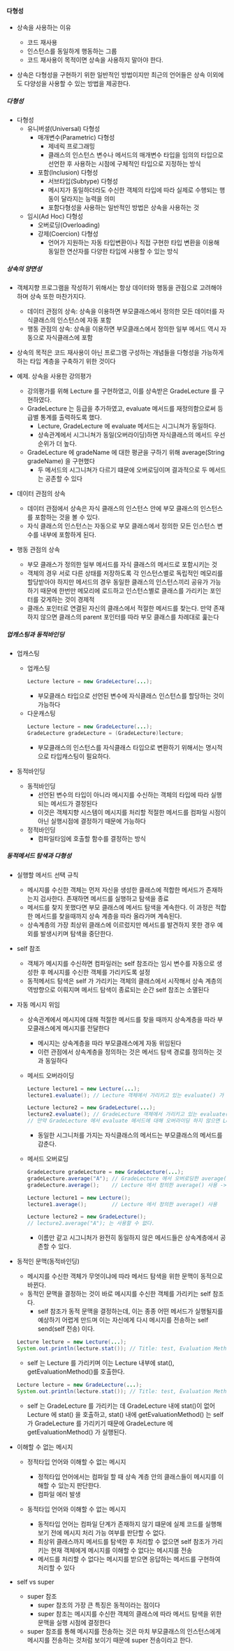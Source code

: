 #### 다형성

- 상속을 사용하는 이유
  - 코드 재사용
  - 인스턴스를 동일하게 행동하는 그룹
  - 코드 재사용이 목적이면 상속을 사용하지 말아야 한다.

- 상속은 다형성을 구현하기 위한 일반적인 방법이지만 최근의 언어들은 상속 이외에도 다양성을 사용할 수 있는 방법을 제공한다.

##### 다형성

- 다형성
  - 유니버셜(Universal) 다형성
    - 매개변수(Parametric) 다형성
      - 제네릭 프로그래밍
      - 클래스의 인스턴스 변수나 메서드의 매개변수 타입을 임의의 타입으로 선언한 후 사용하는 시점에 구체적인 타입으로 지정하는 방식
    - 포함(Inclusion) 다형성
      - 서브타입(Subtype) 다형성
      - 메시지가 동일하더라도 수신한 객체의 타입에 따라 실제로 수행되는 행동이 달라지는 능력을 의미
      - 포함다형성을 사용하는 일반적인 방법은 상속을 사용하는 것
  - 임시(Ad Hoc) 다형성
    - 오버로딩(Overloading)
    - 강제(Coercion) 다형성
      - 언어가 지원하는 자동 타입변환이나 직접 구현한 타입 변환을 이용해 동일한 연산자를 다양한 타입에 사용할 수 있는 방식

##### 상속의 양면성

- 객체지향 프로그램을 작성하기 위해서는 항상 데이터와 행동을 관점으로 고려해야 하며 상속 또한 마찬가지다.
  - 데이터 관점의 상속: 상속을 이용하면 부모클래스에서 정의한 모든 데이터를 자식클래스의 인스턴스에 자동 포함
  - 행동 관점의 상속: 상속을 이용하면 부모클래스에서 정의한 일부 메서드 역시 자동으로 자식클래스에 포함
- 상속의 목적은 코드 재사용이 아닌 프로그램 구성하는 개념들을 다형성을 가능하게 하는 타입 계층을 구축하기 위한 것이다

- 예제. 상속을 사용한 강의평가
  - 강의평가를 위해 Lecture 를 구현하였고, 이를 상속받은 GradeLecture 를 구현하였다.
  - GradeLecture 는 등급을 추가하였고, evaluate 메서드를 재정의함으로써 등급별 통계를 출력하도록 했다.
    - Lecture, GradeLecture 에 evaluate 메서드는 시그니쳐가 동일하다.
    - 상속관계에서 시그니쳐가 동일(오버라이딩)하면 자식클래스의 메서드 우선순위가 더 높다.
  - GradeLecture 에 gradeName 에 대한 평균을 구하기 위해 average(String gradeName) 을 구현했다
    - 두 메서드의 시그니쳐가 다르기 떄문에 오버로딩이며 결과적으로 두 메서드는 공존할 수 있다

- 데이터 관점의 상속
  - 데이터 관점에서 상속은 자식 클래스의 인스턴스 안에 부모 클래스의 인스턴스를 포함하는 것을 볼 수 있다.
  - 자식 클래스의 인스턴스는 자동으로 부모 클래스에서 정의한 모든 인스턴스 변수를 내부에 포함하게 된다.
  
- 행동 관점의 상속
  - 부모 클래스가 정의한 일부 메서드를 자식 클래스의 메서드로 포함시키는 것
  - 객체의 경우 서로 다른 상태를 저장하도록 각 인스턴스별로 독립적인 메모리를 할당받아야 하지만 메서드의 경우 동일한 클래스의 인스턴스끼리 공유가 가능하기 때문에 한번만 메모리에 로드하고 인스턴스별로 클래스를 가리키는 포인터를 갖게하는 것이 경제적
  - 클래스 포인터로 연결된 자신의 클래스에서 적절한 메서드를 찾는다. 만약 존재하지 않으면 클래스의 parent 포인터를 따라 부모 클래스를 차례대로 훑는다

##### 업캐스팅과 동적바인딩

- 업캐스팅
  - 업캐스팅
    ```java
    Lecture lecture = new GradeLecture(...);
    ```
    - 부모클래스 타입으로 선언된 변수에 자식클래스 인스턴스를 할당하는 것이 가능하다
  - 다운캐스팅
    ```java
    Lecture lecture = new GradeLecture(...);
    GradeLecture gradeLecture = (GradeLecture)lecture;
    ```
    - 부모클래스의 인스턴스를 자식클래스 타입으로 변환하기 위해서는 명시적으로 타입캐스팅이 필요하다.

- 동적바인딩
  - 동적바인딩
    - 선언된 변수의 타입이 아니라 메시지를 수신하는 객체의 타입에 따라 실행되는 메서드가 결정된다
    - 이것은 객체지향 시스템이 메시지를 처리할 적절한 메서드를 컴파일 시점이 아닌 실행시점에 결정하기 때문에 가능하다
  - 정적바인딩
    - 컴파일타임에 호출할 함수를 결정하는 방식

##### 동적메서드 탐색과 다형성

- 실행할 메서드 선택 규칙
  - 메시지를 수신한 객체는 먼저 자신을 생성한 클래스에 적합한 메서드가 존재하는지 검사한다. 존재하면 메서드를 실행하고 탐색을 종료
  - 메서드를 찾지 못했다면 부모 클래스에 메서드 탐색을 계속한다. 이 과정은 적합한 메서드를 찾을때까지 상속 계층을 따라 올라가며 계속된다.
  - 상속계층의 가장 최상위 클래스에 이르렀지만 메서드를 발견하지 못한 경우 예외를 발생시키며 탐색을 중단한다.

- self 참조
  - 객체가 메시지를 수신하면 컴파일러는 self 참조라는 임시 변수를 자동으로 생성한 후 메시지를 수신한 객체를 가리키도록 설정
  - 동적메서드 탐색은 self 가 가리키는 객체의 클래스에서 시작해서 상속 계층의 역방향으로 이뤄지며 메서드 탐색이 종료되는 순간 self 참조는 소멸된다

- 자동 메시지 위임
  - 상속관계에서 메시지에 대해 적절한 메서드를 찾을 때까지 상속계층을 따라 부모클래스에게 메시지를 전달한다 
    - 메시지는 상속계층을 따라 부모클래스에게 자동 위임된다
    - 이런 관점에서 상속계층을 정의하는 것은 메서드 탐색 경로를 정의하는 것과 동일하다
  - 메서드 오버라이딩
    ```java
    Lecture lecture1 = new Lecture(...);
    lecture1.evaluate(); // Lecture 객체에서 가리키고 있는 evaluate() 가 실행된다. 
    
    Lecture lecture2 = new GradeLecture(...);
    lecture2.evaluate(); // GradeLecture 객체에서 가리키고 있는 evaluate() 가 실행된다.
    // 만약 GradeLecture 에서 evaluate 메서드에 대해 오버라이딩 하지 않으면 Lecture 까지 올라가 Lecture 에 evaluate() 를 실행한다.   
    ```
    - 동일한 시그니처를 가지는 자식클래스의 메서드는 부모클래스의 메서드를 감춘다.
    
  - 메서드 오버로딩
    ```java
    GradeLecture gradeLecture = new GradeLecture(...);
    gradeLecture.average("A"); // GradeLecture 에서 오버로딩한 average(String gradeName) 사용 
    gradeLecture.average();    // Lecture 에서 정의한 average() 사용 -> 행동 관점의 상속
    
    Lecture lecture1 = new Lecture();
    lecture1.average();        // Lecture 에서 정의한 average() 사용
    
    Lecture lecture2 = new GradeLecture();
    // lecture2.average("A"); 는 사용할 수 없다.
    ```
    - 이름만 같고 시그니처가 완전히 동일하지 않은 메서드들은 상속계층에서 공존할 수 있다.

- 동적인 문맥(동적바인딩)
  - 메시지를 수신한 객체가 무엇이냐에 따라 메서드 탐색을 위한 문맥이 동적으로 바뀐다.
  - 동적인 문맥을 결정하는 것이 바로 메시지를 수신한 객체를 가리키는 self 참조다.
    - self 참조가 동적 문맥을 결정하는데, 이는 종종 어떤 메서드가 실행될지를 예상하기 어렵게 만드며 이는 자신에게 다시 메시지를 전송하는 self send(self 전송) 이다.
  
  ```java
  Lecture lecture = new Lecture(...);
  System.out.println(lecture.stat()); // Title: test, Evaluation Method: LECTURE 출력
  ```
  - self 는 Lecture 를 가리키며 이는 Lecture 내부에 stat(), getEvaluationMethod()를 호출한다.
  ```java
  Lecture lecture = new GradeLecture(...);
  System.out.println(lecture.stat()); // Title: test, Evaluation Method: GRADE LECTURE 출력
  ```
    - self 는 GradeLecture 를 가리키는 데 GradeLecture 내에 stat()이 없어 Lecture 에 stat() 을 호출하고, stat() 내에 getEvaluationMethod() 는 self 가 GradeLecture 를 가리키기 때문에 GradeLecture 에 getEvaluationMethod() 가 실행된다. 

- 이해할 수 없는 메시지
  - 정적타입 언어와 이해할 수 없는 메시지
    - 정적타입 언어에서는 컴파일 할 때 상속 계층 안의 클래스들이 메시지를 이해할 수 있는지 판단한다.
    - 컴파일 에러 발생

  - 동적타입 언어와 이해할 수 없는 메시지
    - 동적타입 언어는 컴파일 단계가 존재하지 않기 떄문에 실제 코드를 실행해보기 전에 메시지 처리 가능 여부를 판단할 수 없다.
    - 최상위 클래스까지 메서드를 탐색한 후 처리할 수 없으면 self 참조가 가리키는 현재 객체에게 메시지를 이해할 수 없다는 메시지를 전송
    - 메서드를 처리할 수 없다는 메시지를 받으면 응답하는 메서드를 구현하여 처리할 수 있다

- self vs super
  - super 참조
    - super 참조의 가장 큰 특징은 동적이라는 점이다
    - super 참조는 메시지를 수신한 객체의 클래스에 따라 메서드 탐색을 위한 문맥을 실행 시점에 결정한다
  - super 참조를 통해 메시지를 전송하는 것은 마치 부모클래스의 인스턴스에게 메시지를 전송하는 것처럼 보이기 때문에  super 전송이라고 한다.
